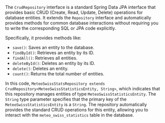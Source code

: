 The `CrudRepository` interface is a standard Spring Data JPA interface that provides basic CRUD (Create, Read, Update, Delete) operations for database entities. It extends the `Repository` interface and automatically provides methods for common database interactions without requiring you to write the corresponding SQL or JPA code explicitly.

Specifically, it provides methods like:

*   `save()`: Saves an entity to the database.
*   `findById()`: Retrieves an entity by its ID.
*   `findAll()`: Retrieves all entities.
*   `deleteById()`: Deletes an entity by its ID.
*   `delete()`: Deletes an entity.
*   `count()`: Returns the total number of entities.

In this code, `MeteoSwissStatsRepository extends CrudRepository<MeteoSwissStatisticsEntity, String>`, which indicates that this repository manages entities of type `MeteoSwissStatisticsEntity`. The `String` type parameter specifies that the primary key of the `MeteoSwissStatisticsEntity` is a `String`. The repository automatically provides the standard CRUD operations for this entity, allowing you to interact with the `meteo_swiss_statistics` table in the database.